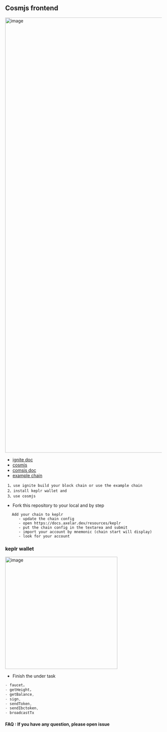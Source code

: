 ## Cosmjs frontend

<img width="1400" alt="image" src="https://user-images.githubusercontent.com/14268015/201257018-1bf6cb63-dc0a-4c72-b7be-d3c4583cfeab.png">

- [ignite doc](https://docs.ignite.com)
- [cosmjs](https://github.com/cosmos/cosmjs)
- [comsjs doc](https://cosmos.github.io/cosmjs/latest/stargate/index.html)
- [example chain](https://github.com/spidexapp/planet)

```
 1、use ignite build your block chain or use the example chain
 2、install keplr wallet and
 3、use cosmjs
```

- Fork this repository to your local and by step

```
   Add your chain to keplr
      - update the chain config
      - open https://docs.axelar.dev/resources/keplr
      - put the chain config in the textarea and submit
      - import your account by mnemonic (chain start will display)
      - look for your account
```
### keplr wallet
<img width="361" alt="image" src="https://user-images.githubusercontent.com/14268015/201254328-008dbedd-524b-41a6-9e3e-52bd06999ecd.png">

- Finish the under task

```ts
- faucet，
- getHeight，
- getBalance,
- sign,
- sendToken,
- sendIbctoken,
- broadcastTx
```

#### FAQ : If you have any question, please open issue
